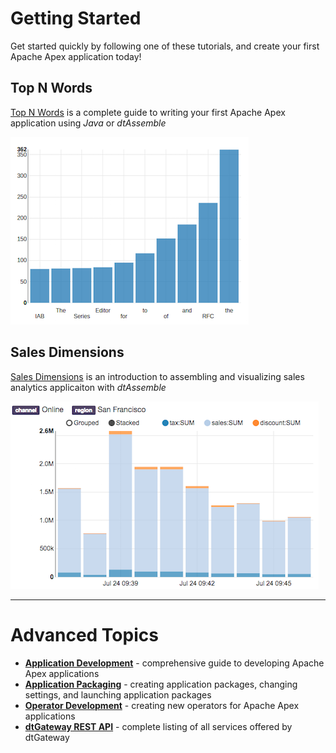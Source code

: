 Getting Started
===============

Get started quickly by following one of these tutorials, and create your first Apache Apex application today!

## Top N Words

[Top N Words](tutorials/topnwords.md) is a complete guide to writing your first Apache Apex application using *Java* or *dtAssemble*

[![TopNWords Preview](tutorials/images/topnwords/preview.png)](tutorials/topnwords.md)

## Sales Dimensions

[Sales Dimensions](tutorials/sales_dimensions.md) is an introduction to assembling and visualizing sales analytics applicaiton with *dtAssemble*

[![Sales Dimensions Preview](tutorials/images/sales_dimensions/preview.png)](tutorials/sales_dimensions.md)

----

Advanced Topics
===============


- **[Application Development](application_development.md)** - comprehensive guide to developing Apache Apex applications
- **[Application Packaging](application_packages.md)** - creating application packages, changing settings, and launching application packages
- **[Operator Development](operator_development.md)** - creating new operators for Apache Apex applications
- **[dtGateway REST API](dtgateway_api.md)** - complete listing of all services offered by dtGateway
